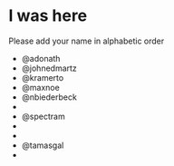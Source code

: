# I was here

Please add your name in alphabetic order

* @adonath
* @johnedmartz
* @kramerto
* @maxnoe
* @nbiederbeck
* 
* @spectram
* 
* 
* @tamasgal
*
